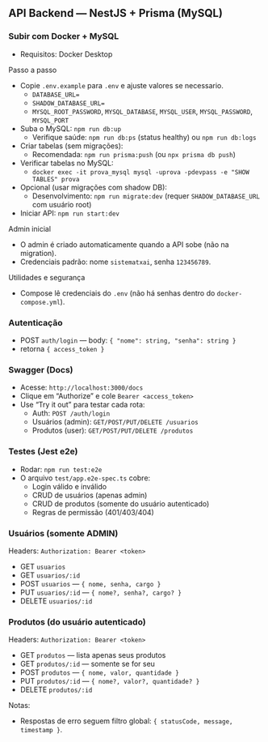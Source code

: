 ## API Backend — NestJS + Prisma (MySQL)

### Subir com Docker + MySQL
- Requisitos: Docker Desktop

Passo a passo
- Copie `.env.example` para `.env` e ajuste valores se necessario.
  - `DATABASE_URL=`
  - `SHADOW_DATABASE_URL=`
  - `MYSQL_ROOT_PASSWORD`, `MYSQL_DATABASE`, `MYSQL_USER`, `MYSQL_PASSWORD`, `MYSQL_PORT`
- Suba o MySQL: `npm run db:up`
  - Verifique saúde: `npm run db:ps` (status healthy) ou `npm run db:logs`
- Criar tabelas (sem migrações):
  - Recomendada: `npm run prisma:push` (ou `npx prisma db push`)
- Verificar tabelas no MySQL:
  - `docker exec -it prova_mysql mysql -uprova -pdevpass -e "SHOW TABLES" prova`
- Opcional (usar migrações com shadow DB):
  - Desenvolvimento: `npm run migrate:dev` (requer `SHADOW_DATABASE_URL` com usuário root)
- Iniciar API: `npm run start:dev`

Admin inicial
- O admin é criado automaticamente quando a API sobe (não na migration).
- Credenciais padrão: nome `sistematxai`, senha `123456789`.

Utilidades e segurança
- Compose lê credenciais do `.env` (não há senhas dentro do `docker-compose.yml`).

### Autenticação
- POST `auth/login` — body: `{ "nome": string, "senha": string }`
- retorna `{ access_token }`

### Swagger (Docs)

- Acesse: `http://localhost:3000/docs`
- Clique em “Authorize” e cole `Bearer <access_token>`
- Use “Try it out” para testar cada rota:
  - Auth: `POST /auth/login`
  - Usuários (admin): `GET/POST/PUT/DELETE /usuarios`
  - Produtos (user): `GET/POST/PUT/DELETE /produtos`

### Testes (Jest e2e)

- Rodar: `npm run test:e2e`
- O arquivo `test/app.e2e-spec.ts` cobre:
  - Login válido e inválido
  - CRUD de usuários (apenas admin)
  - CRUD de produtos (somente do usuário autenticado)
  - Regras de permissão (401/403/404)

### Usuários (somente ADMIN)
Headers: `Authorization: Bearer <token>`
- GET `usuarios`
- GET `usuarios/:id`
- POST `usuarios` — `{ nome, senha, cargo }`
- PUT `usuarios/:id` — `{ nome?, senha?, cargo? }`
- DELETE `usuarios/:id`

### Produtos (do usuário autenticado)
Headers: `Authorization: Bearer <token>`
- GET `produtos` — lista apenas seus produtos
- GET `produtos/:id` — somente se for seu
- POST `produtos` — `{ nome, valor, quantidade }`
- PUT `produtos/:id` — `{ nome?, valor?, quantidade? }`
- DELETE `produtos/:id`

Notas:
- Respostas de erro seguem filtro global: `{ statusCode, message, timestamp }`.
